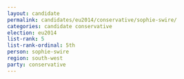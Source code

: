 ```yaml
---
layout: candidate
permalink: candidates/eu2014/conservative/sophie-swire/
categories: candidate conservative
election: eu2014
list-rank: 5
list-rank-ordinal: 5th
person: sophie-swire
region: south-west
party: conservative
---
```

